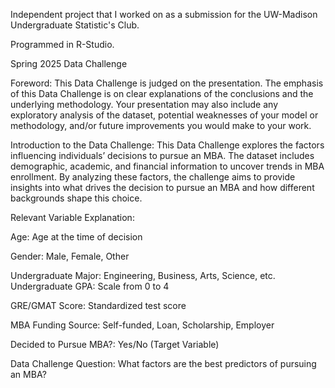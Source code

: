Independent project that I worked on as a submission for the UW-Madison Undergraduate Statistic's Club.

Programmed in R-Studio.

Spring 2025 Data Challenge

Foreword:
This Data Challenge is judged on the presentation. The emphasis of this Data Challenge is on clear explanations of the conclusions and the underlying methodology. Your presentation may also include any exploratory analysis of the dataset, potential weaknesses of your model or methodology, and/or future improvements you would make to your work.

Introduction to the Data Challenge:
This Data Challenge explores the factors influencing individuals’ decisions to pursue an MBA. The dataset includes demographic, academic, and financial information to uncover trends in MBA enrollment. By analyzing these factors, the challenge aims to provide insights into what drives the decision to pursue an MBA and how different backgrounds shape this choice.

Relevant Variable Explanation:

Age: Age at the time of decision

Gender: Male, Female, Other

Undergraduate Major: Engineering, Business, Arts, Science, etc.
Undergraduate GPA: Scale from 0 to 4

GRE/GMAT Score: Standardized test score

MBA Funding Source: Self-funded, Loan, Scholarship, Employer

Decided to Pursue MBA?: Yes/No (Target Variable)

Data Challenge Question: 
What factors are the best predictors of pursuing an MBA?
